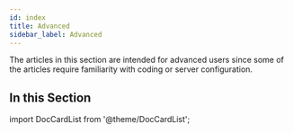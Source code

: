 ```yaml
---
id: index
title: Advanced
sidebar_label: Advanced
---
```


The articles in this section are intended for advanced users since some of the articles require familiarity with coding or server configuration.

## In this Section

import DocCardList from '@theme/DocCardList';

<DocCardList />
